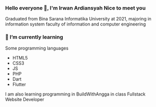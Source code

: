 ### Hello everyone 👋, I'm Irwan Ardiansyah Nice to meet you
Graduated from Bina Sarana Informatika University at 2021, majoring in information system faculty of information and computer engineering

### 🌱 I’m currently learning
<p>Some programming languages</p>
<ul>
  <li>HTML5</li>
  <li>CSS3</li>
  <li>JS</li>
  <li>PHP</li>
  <li>Dart</li>
  <li>Flutter</li>
</ul>

<p>I am also learning programming in BuildWithAngga in class Fullstack Website Developer</p>
<!--
**ardiansyahirwan/ardiansyahirwan** is a ✨ _special_ ✨ repository because its `README.md` (this file) appears on your GitHub profile.

Here are some ideas to get you started:

- 🔭 I’m currently working on ...
- 🌱 I’m currently learning ...
- 👯 I’m looking to collaborate on ...
- 🤔 I’m looking for help with ...
- 💬 Ask me about ...
- 📫 How to reach me: ...
- 😄 Pronouns: ...
- ⚡ Fun fact: ...
-->

